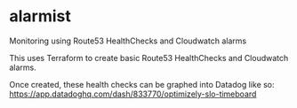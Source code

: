 # alarmist
Monitoring using Route53 HealthChecks and Cloudwatch alarms


This uses Terraform to create basic Route53 HealthChecks and Cloudwatch alarms.

Once created, these health checks can be graphed into Datadog like so: https://app.datadoghq.com/dash/833770/optimizely-slo-timeboard
